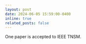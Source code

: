 ```yaml
---
layout: post
date: 2024-06-05 15:59:00-0400
inline: true
related_posts: false
---
```


One paper is accepted to IEEE TNSM.
